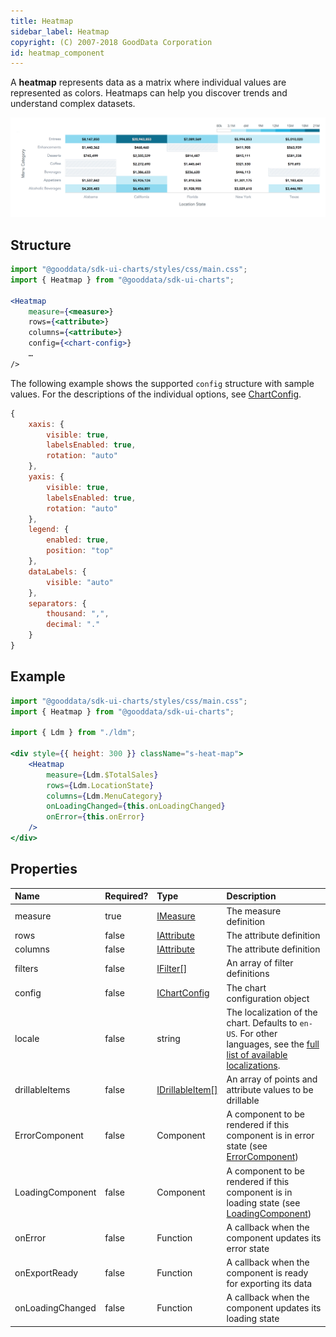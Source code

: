 ```yaml
---
title: Heatmap
sidebar_label: Heatmap
copyright: (C) 2007-2018 GoodData Corporation
id: heatmap_component
---
```

A **heatmap** represents data as a matrix where individual values are represented as colors. Heatmaps can help you discover trends and understand complex datasets.

![Heatmap Component](assets/heatmap.png "Heatmap Component")

## Structure

```jsx
import "@gooddata/sdk-ui-charts/styles/css/main.css";
import { Heatmap } from "@gooddata/sdk-ui-charts";

<Heatmap
    measure={<measure>}
    rows={<attribute>}
    columns={<attribute>}
    config={<chart-config>}
    …
/>
```
The following example shows the supported `config` structure with sample values. For the descriptions of the individual options, see [ChartConfig](15_props__chart_config.md).

```javascript
{
    xaxis: {
        visible: true,
        labelsEnabled: true,
        rotation: "auto"
    },
    yaxis: {
        visible: true,
        labelsEnabled: true,
        rotation: "auto"
    },
    legend: {
        enabled: true,
        position: "top"
    },
    dataLabels: {
        visible: "auto"
    },
    separators: {
        thousand: ",",
        decimal: "."
    }
}
```

## Example

```jsx
import "@gooddata/sdk-ui-charts/styles/css/main.css";
import { Heatmap } from "@gooddata/sdk-ui-charts";

import { Ldm } from "./ldm";

<div style={{ height: 300 }} className="s-heat-map">
    <Heatmap
        measure={Ldm.$TotalSales}
        rows={Ldm.LocationState}
        columns={Ldm.MenuCategory}
        onLoadingChanged={this.onLoadingChanged}
        onError={this.onError}
    />
</div>
```

## Properties

| Name | Required? | Type | Description |
| :--- | :--- | :--- | :--- |
| measure | true | [IMeasure](50_custom__execution.md#measure) | The measure definition |
| rows | false | [IAttribute](50_custom__execution.md#attribute) | The attribute definition |
| columns | false | [IAttribute](50_custom__execution.md#attribute) | The attribute definition |
| filters | false | [IFilter[]](30_tips__filter_visual_components.md) | An array of filter definitions |
| config | false | [IChartConfig](15_props__chart_config.md) | The chart configuration object |
| locale | false | string | The localization of the chart. Defaults to `en-US`. For other languages, see the [full list of available localizations](https://github.com/gooddata/gooddata-sdk-ui-charts/tree/master/src/translations). |
| drillableItems | false | [IDrillableItem[]](15_props__drillable_item.md)  | An array of points and attribute values to be drillable |
| ErrorComponent | false | Component | A component to be rendered if this component is in error state (see [ErrorComponent](15_props__error_component.md)) |
| LoadingComponent | false | Component | A component to be rendered if this component is in loading state (see [LoadingComponent](15_props__loading_component.md)) |
| onError | false | Function | A callback when the component updates its error state |
| onExportReady | false | Function | A callback when the component is ready for exporting its data |
| onLoadingChanged | false | Function | A callback when the component updates its loading state |
